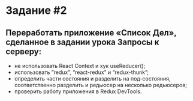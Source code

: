 # Задание #2

## Переработать приложение «Список Дел», сделанное в задании урока Запросы к серверу:
- не использовать React Context и хук useReducer();
- использовать ”redux”, “react-redux” и “redux-thunk”;
- определить части состояния и разделить на под-состояния, соответственно разделить и редьюсер на несколько редьюсеров;
- проверить работу приложения в Redux DevTools.